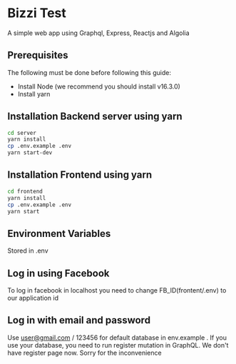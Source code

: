# Bizzi Test

A simple web app using Graphql, Express, Reactjs and Algolia

## Prerequisites
The following must be done before following this guide:
- Install Node (we recommend you should install v16.3.0)
- Install yarn

## Installation Backend server using yarn

```bash
cd server
yarn install
cp .env.example .env
yarn start-dev
```

## Installation Frontend using yarn

```bash
cd frontend
yarn install
cp .env.example .env
yarn start
```

## Environment Variables
Stored in .env

## Log in using Facebook
To log in facebook in localhost you need to change FB_ID(frontent/.env) to our application id

## Log in with email and password
Use user@gmail.com / 123456 for default database in env.example .
If you use your database, you need to run register mutation in GraphQL.
We don't have register page now. Sorry for the inconvenience
